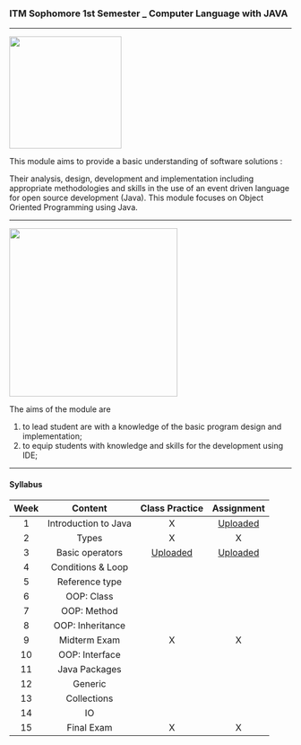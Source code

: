 ### ITM Sophomore 1st Semester _ Computer Language with JAVA


***********************************

<img src="https://www.vectorlogo.zone/logos/java/java-ar21.svg" width="200">


This module aims to provide a basic understanding of software solutions :

Their analysis, design, development and implementation including appropriate methodologies and skills in the use of an event driven language for open source development (Java). This module focuses on Object Oriented Programming using Java. 


***********************************

<img src="https://velog.velcdn.com/images/codemcd/post/9984153d-1f8f-4133-a688-82b91685e004/intellij_idea_logo.png" width="300">


The aims of the module are
1) to lead student are with a knowledge of the basic program design and implementation;
2) to equip students with knowledge and skills for the development using IDE; 


***********************************


#### Syllabus

|Week|Content|Class Practice|Assignment|
|:---:|:---:|:---:|:---:|
| 1 | Introduction to Java | X | [Uploaded](https://github.com/saeyeonn/Computer-Language/tree/main/01%20Hello%20World%20_%20Assignment) |
| 2 |	Types | X | X |
| 3 | Basic operators | [Uploaded](https://github.com/saeyeonn/Computer-Language/tree/main/02%20Basic%20Operator%20_%20Class) | [Uploaded](https://github.com/saeyeonn/Computer-Language/tree/main/02%20Basic%20Operator%20_%20Assignment) |
| 4 |	Conditions & Loop |||
| 5 |	Reference type |||
| 6 |	OOP: Class |||
| 7 |	OOP: Method |||
| 8 |	OOP: Inheritance |||
| 9 | Midterm Exam | X | X |
| 10 | OOP: Interface |||
| 11 | Java Packages |||
| 12 | Generic |||
| 13 | Collections |||
| 14 | IO |||
| 15 | Final Exam | X | X |